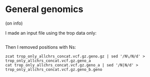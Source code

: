 # General genomics
(on info)

I made an input file using the trop data only:
```

```
Then I removed positions with Ns:
```
zcat trop_only_allchrs_concat.vcf.gz.geno.gz | sed '/N\/N/d' > trop_only_allchrs_concat.vcf.gz.geno_a
cat trop_only_allchrs_concat.vcf.gz.geno_a | sed '/N|N/d' > trop_only_allchrs_concat.vcf.gz.geno_b.geno
```
